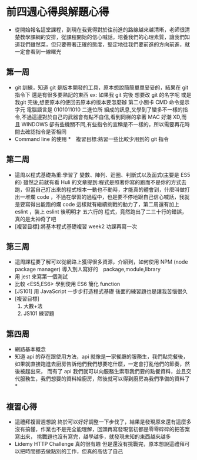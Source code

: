 # 前四週心得與解題心得

* 從開始報名這堂課程，到現在我覺得對於往前進的路線越來越清晰，老師很清楚教學課綱的安排，從課程開始的信心喊話，培養我們的心理素質，讓我們知道我們雖然菜，但只要帶著正確的態度，堅定地往我們要前進的方向前進，就一定會看到一線曙光


## 第一周
* git 訓練，知道 git 是版本開發的工具，原本想說簡簡單單妥妥的，結果在 git 指令下 還是有很多要熟記的東西 ex: 如果我 git 完後 想要改 git 的名字呢 或是我git 完後,想要原本的便回去原本的版本要怎麼辦
第二小關卡 CMD 命令提示字元 電腦語言是 0101011010 二進位所 組成的訊息,又學到了蠻多不一樣的指令,不過這邊對於自己的武器會有點不自信,看到同梯的拿著 MAC 
好潮 XD,而且 WINDOWS 卻有些機關不同,有些指令的宣稱是不一樣的，所以需要再花時間去確認指令是否相同
* Command line 的使用
*　複習目標:熟習一些比較少用到的 git 指令
## 第二周
* 這周以程式基礎為重:學習了 變數、陣列、迴圈、判斷式以及函式(主要是 ES5 的)
雖然之前就有看 Huli 的文章提到:程式是照著你寫的跑而不是你的方式去跑，但當自己打出來的程式根本一動也不動時，才能真的體會到，什麼叫做打出一堆爛 code
，不過在學習的過程中，也是要不停地跟自己信心喊話，我就是要寫得出能跑的爛 code 這樣就有繼續挑戰的動力了，第二周還有加上 eslint ，裝上 eslint 後明明才
五六行的 程式，竟然跑出了二三十行的錯誤，真的是太神奇了吧
* [複習目標]:將基本程式基礎複習 week2 功課再寫一次
## 第三周
* 這周課程要了解可以從網路上獲得很多資源，介紹到，如何使用 NPM (node package manager) 導入別人寫好的　package,module,library
* 用 jest 來寫第一個測試
* 比較 <ES5,ES6> 學到使用 ES6 簡化 function
* [JS101] 用 JavaScript 一步步打造程式基礎 後面的練習題也是讓我苦惱很久
* [複習目標]
   1. 大數+法
   2. JS101 練習題 
## 第四周
* 網路基本概念
* 知道 api 的存在跟使用方法，api 就像是一家餐廳的服務生，我們點完餐後，如果就直接跑進去廚房告訴他們我們想要吃什麼，一定會打亂他們的節奏，然後被趕出來，
而有了 api 我們就可以向服務生索取我們要的點餐資料，並且交代服務生，我們想要的資料給廚房，然後就可以得到廚房為我們準備的資料了　
*　
## 複習心得
* 這禮拜複習週想說 終於可以好好調整一下步伐了，結果是發現原來還有這麼多沒有搞懂，作業也不是完全能理解，回頭再寫發現當初都是零零碎碎的把答案寫出來，
挑戰題也沒有寫完，越學越多，就發現未知的東西越來越多
* Lidemy HTTP Challenge 真的很有趣 但是還沒有挑戰完，原本想說這禮拜可以把時間挪去做點別的工作，但真的高估了自己
